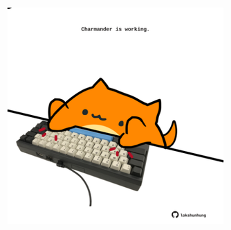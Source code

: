 <!-- built at 22/07/2024, 21:00:41 UTC -->
<p align="center">
  <img width="500" height="500" src="./ReadmeImage.svg">
</p>
